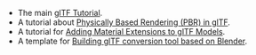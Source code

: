 
- The main [glTF Tutorial](gltfTutorial/README.md).
- A tutorial about [Physically Based Rendering (PBR) in glTF](PBR/README.md).
- A tutorial for [Adding Material Extensions to glTF Models](AddingMaterialExtensions/README.md).
- A template for [Building glTF conversion tool based on Blender](BlenderGltfConverter/README.md).
